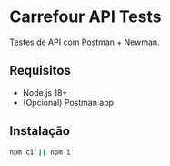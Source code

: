 # Carrefour API Tests

Testes de API com Postman + Newman.

## Requisitos
- Node.js 18+
- (Opcional) Postman app

## Instalação
```bash
npm ci || npm i
